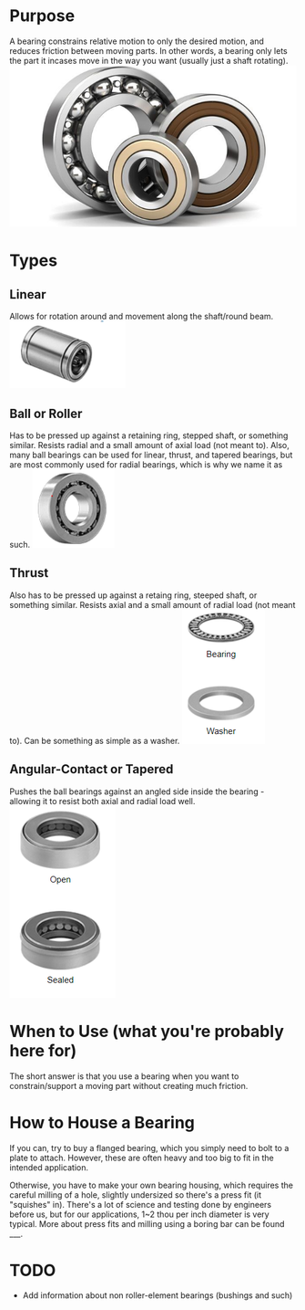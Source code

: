 <!-- TITLE: Bearings -->
<!-- SUBTITLE: How you support things that move -->

# Purpose
A bearing constrains relative motion to only the desired motion, and reduces friction between moving parts. In other words, a bearing only lets the part it incases move in the way you want (usually just a shaft rotating). 
![Bc 881 Eac 5745 483 D 8 D 41 Bc 765 B 01822 E Bearings Image Extra Large](/uploads/bc-881-eac-5745-483-d-8-d-41-bc-765-b-01822-e-bearings-image-extra-large.jpeg "Bc 881 Eac 5745 483 D 8 D 41 Bc 765 B 01822 E Bearings Image Extra Large")

# Types
## Linear
Allows for rotation around and movement along the shaft/round beam. 
![Linearbearing](/uploads/linearbearing.png "Linearbearing")
## Ball or Roller
Has to be pressed up against a retaining ring, stepped shaft, or something similar. Resists radial and a small amount of axial load (not meant to). Also, many ball bearings can be used for linear, thrust, and tapered bearings, but are most commonly used for radial bearings, which is why we name it as such.
![Ballbearing](/uploads/ballbearing.png "Ballbearing")
## Thrust
Also has to be pressed up against a retaing ring, steeped shaft, or something similar. Resists axial and a small amount of radial load (not meant to). Can be something as simple as a washer.
![Thrust](/uploads/thrust.png "Thrust")
## Angular-Contact or Tapered
Pushes the ball bearings against an angled side inside the bearing - allowing it to resist both axial and radial load well.
![Tapered](/uploads/tapered.png "Tapered")
# When to Use (what you're probably here for)
The short answer is that you use a bearing when you want to constrain/support a moving part without creating much friction. 


# How to House a Bearing
If you can, try to buy a flanged bearing, which you simply need to bolt to a plate to attach. However, these are often heavy and too big to fit in the intended application.

Otherwise, you have to make your own bearing housing, which requires the careful milling of a hole, slightly undersized so there's a press fit (it "squishes" in). There's a lot of science and testing done by engineers before us, but for our applications, 1~2 thou per inch diameter is very typical. More about press fits and milling using a boring bar can be found ___.

# TODO
* Add information about non roller-element bearings (bushings and such)
